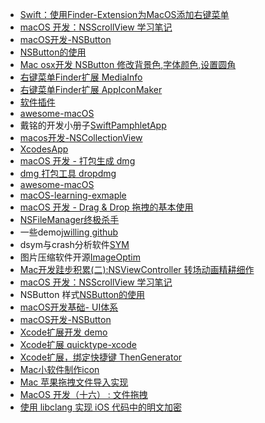 * [Swift：使用Finder-Extension为MacOS添加右键菜单](swdcloud.site/?p=235)
* [macOS 开发：NSScrollView 学习笔记](https://segmentfault.com/a/1190000012069895)
* [macOS开发-NSButton](https://www.jianshu.com/p/fb0d158285e5)
* [NSButton的使用](https://juejin.cn/post/6966231662187249700)
* [Mac osx开发 NSButton 修改背景色,字体颜色,设置圆角](https://www.jianshu.com/p/40f4109b83b0)
* [右键菜单Finder扩展 MediaInfo](https://github.com/sbarex/MediaInfo)
* [右键菜单Finder扩展 AppIconMaker](https://github.com/mgfjx/AppIconMaker)
* [软件插件](https://github.com/hzlzh/Best-App/fork)
* [awesome-macOS](https://github.com/iCHAIT/awesome-macOS)
* 戴铭的开发小册子[SwiftPamphletApp](https://github.com/KwaiAppTeam/SwiftPamphletApp)
* [macos开发-NSCollectionView](https://juejin.cn/post/6893065490991120391)
* [XcodesApp](https://github.com/RobotsAndPencils/XcodesApp)
* [macOS 开发 - 打包生成 dmg](https://blog.csdn.net/lovechris00/article/details/78029337)
* [dmg 打包工具 dropdmg](https://c-command.com/dropdmg/)
* [awesome-macOS](https://github.com/iCHAIT/awesome-macOS)
* [macOS-learning-exmaple](https://github.com/yungfan/macOS-learning-exmaple)
* [macOS 开发 - Drag & Drop 拖拽的基本使用](https://blog.csdn.net/lovechris00/article/details/101036238)
* [NSFileManager终极杀手](https://juejin.cn/post/6844903538229772302)
* 一些demo[jwilling github](https://github.com/jwilling?tab=repositories)
* dsym与crash分析软件[SYM](https://github.com/zqqf16/SYM)
* 图片压缩软件开源[ImageOptim](https://github.com/ImageOptim/ImageOptim)
* [Mac开发跬步积累(二):NSViewController 转场动画精耕细作](https://cloud.tencent.com/developer/article/1193651)
* [macOS 开发：NSScrollView 学习笔记](https://segmentfault.com/a/1190000012069895)
* NSButton 样式[NSButton的使用](https://juejin.cn/post/6966231662187249700)
* [macOS开发基础- UI体系](https://juejin.cn/post/7029246303376769060)
* [macOS开发-NSButton](https://www.jianshu.com/p/fb0d158285e5)
* [Xcode扩展开发 demo](https://github.com/yulingtianxia/DirtyWords-for-Xcode)
* [Xcode扩展  quicktype-xcode](https://github.com/quicktype/quicktype-xcode)
* [Xcode扩展，绑定快捷键 ThenGenerator](https://github.com/87kangsw/ThenGenerator)
* [Mac小软件制作icon](https://github.com/raphaelhanneken/iconizer)
* [Mac 苹果拖拽文件导入实现](https://blog.csdn.net/qq_34275083/article/details/109104156)
* [MacOS 开发（十六） : 文件拖拽](https://www.jianshu.com/p/2604c5e5b237)
* [使用 libclang 实现 iOS 代码中的明文加密](https://danleechina.github.io/use-libclang-in-xcode/)